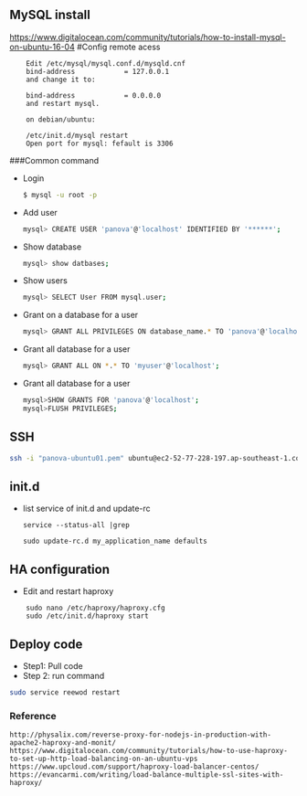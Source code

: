 ## MySQL install

https://www.digitalocean.com/community/tutorials/how-to-install-mysql-on-ubuntu-16-04
#Config remote acess
```
    Edit /etc/mysql/mysql.conf.d/mysqld.cnf
    bind-address            = 127.0.0.1
    and change it to:

    bind-address            = 0.0.0.0
    and restart mysql.

    on debian/ubuntu:

    /etc/init.d/mysql restart
    Open port for mysql: fefault is 3306
```

###Common command

- Login
    ```sh
    $ mysql -u root -p
    ```

- Add user
    ```sh
    mysql> CREATE USER 'panova'@'localhost' IDENTIFIED BY '******';
    ```

- Show database
    ```sh
    mysql> show datbases;
    ```
- Show users
    ```sh
    mysql> SELECT User FROM mysql.user;
    ```
- Grant on a database for a user
    ```sh
    mysql> GRANT ALL PRIVILEGES ON database_name.* TO 'panova'@'localhost';
    ```

- Grant all database for a user
    ```sh
    mysql> GRANT ALL ON *.* TO 'myuser'@'localhost';
    ```
- Grant all database for a user

    ```sh
    mysql>SHOW GRANTS FOR 'panova'@'localhost';
    mysql>FLUSH PRIVILEGES;
    ```

## SSH
```sh
ssh -i "panova-ubuntu01.pem" ubuntu@ec2-52-77-228-197.ap-southeast-1.compute.amazonaws.com
```

## init.d
- list service of init.d and update-rc
    ```
    service --status-all |grep
    
    sudo update-rc.d my_application_name defaults
    ```

## HA configuration

- Edit and restart haproxy
```
    sudo nano /etc/haproxy/haproxy.cfg
    sudo /etc/init.d/haproxy start
```

## Deploy code
- Step1: Pull code
- Step 2: run command
```sh
sudo service reewod restart
```

### Reference

```
http://physalix.com/reverse-proxy-for-nodejs-in-production-with-apache2-haproxy-and-monit/
https://www.digitalocean.com/community/tutorials/how-to-use-haproxy-to-set-up-http-load-balancing-on-an-ubuntu-vps
https://www.upcloud.com/support/haproxy-load-balancer-centos/
https://evancarmi.com/writing/load-balance-multiple-ssl-sites-with-haproxy/
```